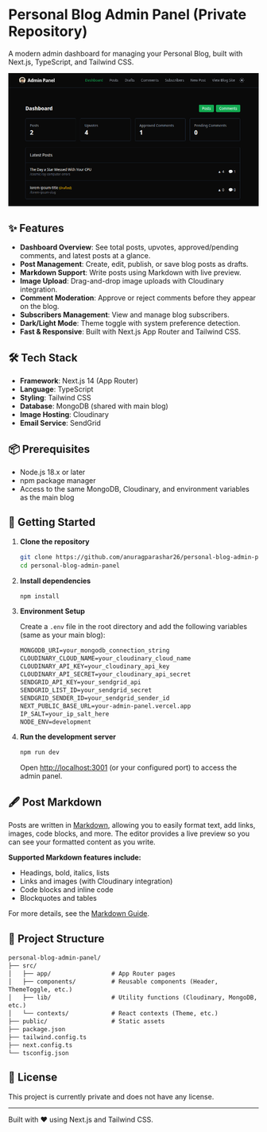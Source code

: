 # Personal Blog Admin Panel (Private Repository)

A modern admin dashboard for managing your Personal Blog, built with Next.js, TypeScript, and Tailwind CSS.

![Dashboard Screenshot](admin-dashboard.png)

## ✨ Features

- **Dashboard Overview**: See total posts, upvotes, approved/pending comments, and latest posts at a glance.
- **Post Management**: Create, edit, publish, or save blog posts as drafts.
- **Markdown Support**: Write posts using Markdown with live preview.
- **Image Upload**: Drag-and-drop image uploads with Cloudinary integration.
- **Comment Moderation**: Approve or reject comments before they appear on the blog.
- **Subscribers Management**: View and manage blog subscribers.
- **Dark/Light Mode**: Theme toggle with system preference detection.
- **Fast & Responsive**: Built with Next.js App Router and Tailwind CSS.

## 🛠️ Tech Stack

- **Framework**: Next.js 14 (App Router)
- **Language**: TypeScript
- **Styling**: Tailwind CSS
- **Database**: MongoDB (shared with main blog)
- **Image Hosting**: Cloudinary
- **Email Service**: SendGrid

## 📦 Prerequisites

- Node.js 18.x or later
- npm package manager
- Access to the same MongoDB, Cloudinary, and environment variables as the main blog

## 🚀 Getting Started

1. **Clone the repository**

   ```bash
   git clone https://github.com/anuragparashar26/personal-blog-admin-panel
   cd personal-blog-admin-panel
   ```

2. **Install dependencies**

   ```bash
   npm install
   ```

3. **Environment Setup**

   Create a `.env` file in the root directory and add the following variables (same as your main blog):

   ```env
   MONGODB_URI=your_mongodb_connection_string
   CLOUDINARY_CLOUD_NAME=your_cloudinary_cloud_name
   CLOUDINARY_API_KEY=your_cloudinary_api_key
   CLOUDINARY_API_SECRET=your_cloudinary_api_secret
   SENDGRID_API_KEY=your_sendgrid_api
   SENDGRID_LIST_ID=your_sendgrid_secret
   SENDGRID_SENDER_ID=your_sendgrid_sender_id
   NEXT_PUBLIC_BASE_URL=your-admin-panel.vercel.app
   IP_SALT=your_ip_salt_here
   NODE_ENV=development
   ```

4. **Run the development server**

   ```bash
   npm run dev
   ```

   Open [http://localhost:3001](http://localhost:3001) (or your configured port) to access the admin panel.


## 🖋️ Post Markdown

Posts are written in [Markdown](https://www.markdownguide.org/), allowing you to easily format text, add links, images, code blocks, and more. The editor provides a live preview so you can see your formatted content as you write.

**Supported Markdown features include:**

- Headings, bold, italics, lists
- Links and images (with Cloudinary integration)
- Code blocks and inline code
- Blockquotes and tables

For more details, see the [Markdown Guide](https://www.markdownguide.org/basic-syntax/).

## 📁 Project Structure

```
personal-blog-admin-panel/
├── src/
│   ├── app/                 # App Router pages
│   ├── components/          # Reusable components (Header, ThemeToggle, etc.)
│   ├── lib/                 # Utility functions (Cloudinary, MongoDB, etc.)
│   └── contexts/            # React contexts (Theme, etc.)
├── public/                  # Static assets
├── package.json
├── tailwind.config.ts
├── next.config.ts
└── tsconfig.json
```

## 📄 License

This project is currently private and does not have any license.

---

Built with ❤️ using Next.js and Tailwind CSS.
